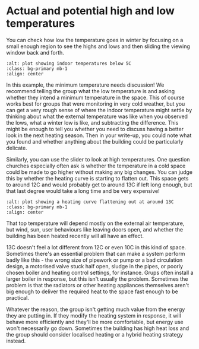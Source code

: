 # Actual and potential high and low temperatures

You can check how low the temperature goes in winter by focusing on a small enough region to see the highs and lows and then sliding the viewing window back and forth. 

```{image} ../images/plot-screenshots/very-low-temperature.png
:alt: plot showing indoor temperatures below 5C
:class: bg-primary mb-1
:align: center
```

In this example, the minimum temperature needs discussion! We recommend telling the group what the low temperature is and asking whether they intend a minimum temperature in the space.  This of course works best for groups that were monitoring in very cold weather, but you can get a very rough sense of where the indoor temperature might settle by thinking about what the external temperature was like when you observed the lows, what a winter low is like, and subtracting the difference.  This might be enough to tell you whether you need to discuss having a better look in the next heating season.  Then in your write-up, you could note what you found and whether anything about the building could be particularly delicate. 

Similarly, you can use the slider to look at high temperatures.  One question churches especially often ask is whether the temperature in a cold space could be made to go higher without making any big changes.  You can judge this by whether the heating curve is starting to flatten out.  This space gets to around 12C and would probably get to around 13C if left long enough, but that last degree would take a long time and be very expensive!  

```{image} ../images/plot-screenshots/asymptote.png
:alt: plot showing a heating curve flattening out at around 13C
:class: bg-primary mb-1
:align: center
```

That top temperature will depend mostly on the external air temperature, but wind, sun, user behaviours like leaving doors open, and whether the building has been heated recently will all have an effect.  

13C doesn't feel a lot different from 12C  or even 10C in this kind of space.  Sometimes there's an essential problem that can make a system perform badly like this - the wrong size of pipework or pump or a bad circulation design, a motorised valve stuck half open, sludge in the pipes, or poorly chosen boiler and heating control settings, for instance.  Grups often install a larger boiler in response, but this isn't usually the problem.   Sometimes the problem is that the radiators or other heating appliances themselves aren't big enough to deliver the required heat to the space fast enough to be practical.

Whatever the reason, the group isn't getting much value from the energy they are putting in.  If they modify the heating system in response, it will behave more efficiently and they'll be more comfortable, but energy use won't necessarily go down.  Sometimes the building has high heat loss and the group should consider localised heating or a hybrid heating strategy instead.

